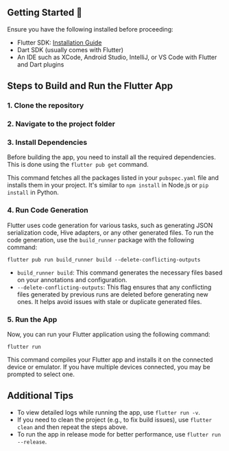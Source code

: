 ## Getting Started 🏁

Ensure you have the following installed before proceeding:
- Flutter SDK: [Installation Guide](https://flutter.dev/docs/get-started/install)
- Dart SDK (usually comes with Flutter)
- An IDE such as XCode, Android Studio, IntelliJ, or VS Code with Flutter and Dart plugins

## Steps to Build and Run the Flutter App

### 1. Clone the repository
### 2. Navigate to the project folder
### 3. Install Dependencies
Before building the app, you need to install all the required dependencies. This is done using the `flutter pub get` command.

This command fetches all the packages listed in your `pubspec.yaml` file and installs them in your project. It's similar to `npm install` in Node.js or `pip install` in Python.

### 4. Run Code Generation
Flutter uses code generation for various tasks, such as generating JSON serialization code, Hive adapters, or any other generated files. To run the code generation, use the `build_runner` package with the following command:

    
    flutter pub run build_runner build --delete-conflicting-outputs
    

- `build_runner build`: This command generates the necessary files based on your annotations and configuration.
- `--delete-conflicting-outputs`: This flag ensures that any conflicting files generated by previous runs are deleted before generating new ones. It helps avoid issues with stale or duplicate generated files.

### 5. Run the App
Now, you can run your Flutter application using the following command:

    
    flutter run
    

This command compiles your Flutter app and installs it on the connected device or emulator. If you have multiple devices connected, you may be prompted to select one.

## Additional Tips
- To view detailed logs while running the app, use `flutter run -v`.
- If you need to clean the project (e.g., to fix build issues), use `flutter clean` and then repeat the steps above.
- To run the app in release mode for better performance, use `flutter run --release`.

